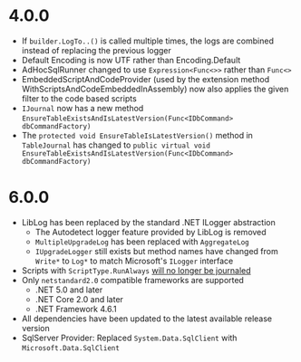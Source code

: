 # 4.0.0

 - If `builder.LogTo..()` is called multiple times, the logs are combined instead of replacing the previous logger
 - Default Encoding is now UTF rather than Encoding.Default
 - AdHocSqlRunner changed to use `Expression<Func<>>` rather than `Func<>`
 - EmbeddedScriptAndCodeProvider (used by the extension method WithScriptsAndCodeEmbeddedInAssembly) now also applies the given filter to the code based scripts
 - `IJournal` now has a new method `EnsureTableExistsAndIsLatestVersion(Func<IDbCommand> dbCommandFactory)`
 - The `protected void EnsureTableIsLatestVersion()` method in `TableJournal` has changed to `public virtual void EnsureTableExistsAndIsLatestVersion(Func<IDbCommand> dbCommandFactory)`

# 6.0.0

- LibLog has been replaced by the standard .NET ILogger abstraction
    - The Autodetect logger feature provided by LibLog is removed
    - `MultipleUpgradeLog` has been replaced with `AggregateLog`
    - `IUpgradeLogger` still exists but method names have changed from `Write*` to `Log*` to match Microsoft's `ILogger` interface
- Scripts with `ScriptType.RunAlways` [will no longer be journaled](https://github.com/DbUp/DbUp/issues/789)
 - Only `netstandard2.0` compatible frameworks are supported
    - .NET 5.0 and later
    - .NET Core 2.0 and later
    - .NET Framework 4.6.1
- All dependencies have been updated to the latest available release version
- SqlServer Provider: Replaced `System.Data.SqlClient` with `Microsoft.Data.SqlClient`